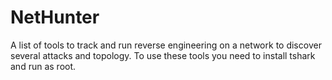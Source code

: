 # NetHunter

A list of tools to track and run reverse engineering on a network to discover several attacks and topology.
To use these tools you need to install tshark and run as root.
